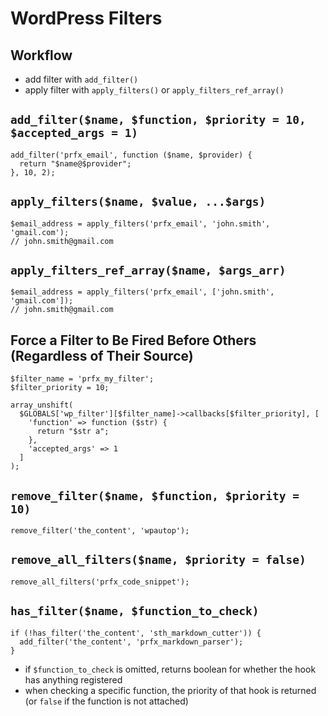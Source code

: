 # WordPress Filters

## Workflow

* add filter with `add_filter()`
* apply filter with `apply_filters()` or `apply_filters_ref_array()`

## `add_filter($name, $function, $priority = 10, $accepted_args = 1)`

```
add_filter('prfx_email', function ($name, $provider) {
  return "$name@$provider";
}, 10, 2);
```

## `apply_filters($name, $value, ...$args)`

```
$email_address = apply_filters('prfx_email', 'john.smith', 'gmail.com');
// john.smith@gmail.com
```

## `apply_filters_ref_array($name, $args_arr)`

```
$email_address = apply_filters('prfx_email', ['john.smith', 'gmail.com']);
// john.smith@gmail.com
```

## Force a Filter to Be Fired Before Others (Regardless of Their Source)

```
$filter_name = 'prfx_my_filter';
$filter_priority = 10;

array_unshift(
  $GLOBALS['wp_filter'][$filter_name]->callbacks[$filter_priority], [
    'function' => function ($str) {
      return "$str a";
    },
    'accepted_args' => 1
  ]
);
```

## `remove_filter($name, $function, $priority = 10)`

```
remove_filter('the_content', 'wpautop');
```

## `remove_all_filters($name, $priority = false)`

```
remove_all_filters('prfx_code_snippet');
```

## `has_filter($name, $function_to_check)`

```
if (!has_filter('the_content', 'sth_markdown_cutter')) {
  add_filter('the_content', 'prfx_markdown_parser');
}
```

* if `$function_to_check` is omitted, returns boolean for whether the hook has anything registered
* when checking a specific function, the priority of that hook is returned (or `false` if the function is not attached)